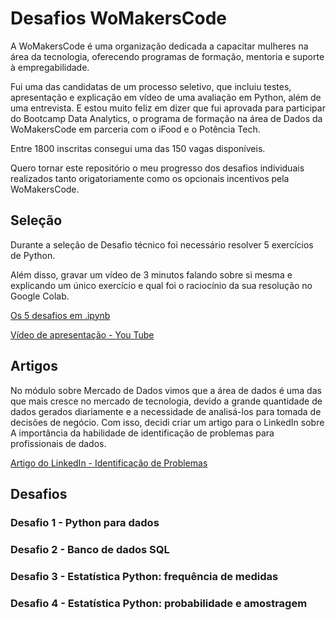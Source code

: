 # Desafios WoMakersCode

A WoMakersCode é uma organização dedicada a capacitar mulheres na área da tecnologia, oferecendo programas de formação, mentoria e suporte à empregabilidade.

Fui uma das candidatas de um processo seletivo, que incluiu testes, apresentação e explicação em vídeo de uma avaliação em Python, além de uma entrevista. E estou muito feliz em dizer que fui aprovada para participar do Bootcamp Data Analytics, o programa de formação na área de Dados da WoMakersCode em parceria com o iFood e o Potência Tech. 

Entre 1800 inscritas consegui uma das 150 vagas disponíveis. 

Quero tornar este repositório o meu progresso dos desafios individuais realizados tanto origatoriamente como os opcionais incentivos pela WoMakersCode.

## Seleção

Durante a seleção de Desafio técnico foi necessário resolver 5 exercícios de Python. 

Além disso, gravar um vídeo de 3 minutos falando sobre si mesma e explicando um único exercício e qual foi o raciocínio da sua resolução no Google Colab.

[Os 5 desafios em .ipynb](https://github.com/limasfernanda/Desafios_WoMakersCode/blob/main/Desafio%20da%20selecao/Fernanda_Lima_WoMakersCode_Bootcamp_Data_Analytics.ipynb)

[Vídeo de apresentação - You Tube](https://youtu.be/2vthkDtcql0)

## Artigos 

No módulo sobre Mercado de Dados vimos que a área de dados é uma das que mais cresce no mercado de tecnologia, devido a grande quantidade de dados gerados diariamente e a necessidade de analisá-los para tomada de decisões de negócio. Com isso, decidi criar um artigo para o LinkedIn sobre A importância da habilidade de identificação de problemas para profissionais de dados.

[Artigo do LinkedIn - Identificação de Problemas](https://www.linkedin.com/feed/update/urn:li:activity:7216202368357453824/)

## Desafios

### Desafio 1 - Python para dados


### Desafio 2 - Banco de dados SQL



### Desafio 3 - Estatística Python: frequência de medidas


### Desafio 4 - Estatística Python: probabilidade e amostragem


